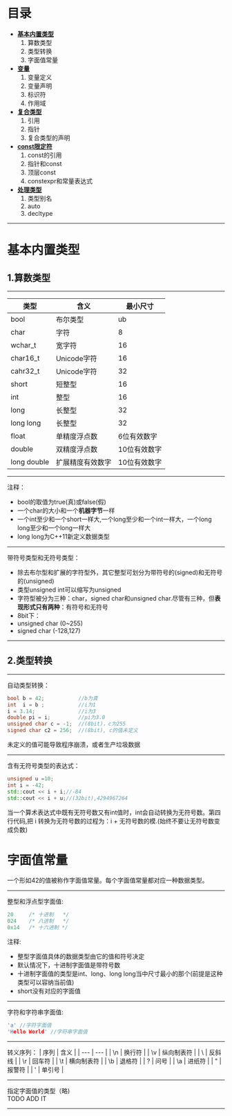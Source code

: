 # **目录**
* [**基本内置类型**](#1)
  1. 算数类型
  2. 类型转换
  3. 字面值常量
* [**变量**](#2)
  1. 变量定义
  2. 变量声明
  3. 标识符
  4. 作用域
* [**复合类型**](#3)
  1. 引用
  2. 指针
  3. 复合类型的声明
  </details>
* [**const限定符**](#4)
  1. const的引用
  2. 指针和const
  3. 顶层const
  4. constexpr和常量表达式
* [**处理类型**](#5)
  1. 类型别名
  2. auto
  3. decltype
* ***
# 基本内置类型 <span id="1"> </span>
## 1.算数类型
---
|  类型   | 含义  | 最小尺寸 |
|  ----  | ----  | --- |
| bool  | 布尔类型 | ub |
| char  | 字符 | 8 |
| wchar_t | 宽字符 | 16 |
| char16_t | Unicode字符 | 16 |
| cahr32_t | Unicode字符 | 32 |
| short | 短整型 | 16 |
| int | 整型 | 16 |
| long | 长整型 | 32 |
| long long | 长整型 | 32 |
| float | 单精度浮点数 | 6位有效数字 |
| double | 双精度浮点数 | 10位有效数字 |
| long double | 扩展精度有效数字 | 10位有效数字 |
---
注释：
* bool的取值为true(真)或false(假)
* 一个char的大小和一个**机器字节**一样
* 一个int至少和一个short一样大,一个long至少和一个int一样大，一个long long至少和一个long一样大
* long long为C++11新定义数据类型
---
带符号类型和无符号类型：
* 除去布尔型和扩展的字符型外，其它整型可划分为带符号的(signed)和无符号的(unsigned)
* 类型unsigned int可以缩写为unsigned
* 字符型被分为三种：char，signed char和unsigned char.尽管有三种，但**表现形式只有两种**：有符号和无符号
* 8bit下：
* unsigned char (0~255) 
* signed char (-128,127)
---
## 2.类型转换
---
自动类型转换：
```c++
bool b = 42;           //b为真
int  i = b ;           //i为1
i = 3.14;              //i为3
double pi = i;         //pi为3.0
unsigned char c = -1;  //(8bit)，c为255
signed char c2 = 256;  //(8bit), c的值未定义
```
未定义的值可能导致程序崩溃，或者生产垃圾数据
***
含有无符号类型的表达式：
```c++
unsigned u =10;
int i = -42;
std::cout << i + i;//-84
std::cout << i + u;//(32bit),4294967264
```
当一个算术表达式中既有无符号数又有int值时，int会自动转换为无符号数。第四行代码,把 i 转换为无符号数的过程为：i + 无符号数的模.(始终不要让无符号数变成负数)
# 字面值常量
一个形如42的值被称作字面值常量。每个字面值常量都对应一种数据类型。
***
整型和浮点型字面值:
```c++
20     /* 十进制   */
024    /* 八进制   */
0x14   /* 十六进制 */
```
注释:
* 整型字面值具体的数据类型由它的值和符号决定
* 默认情况下，十进制字面值是带符号数
* 十进制字面值的类型是int、long、long long当中尺寸最小的那个(前提是这种类型可以容纳当前值)
* short没有对应的字面值
***
字符和字符串字面值:
```c++
'a' //字符字面值
'Hello World' //字符串字面值
```
***
转义序列：
| 序列 | 含义 |
| --- | --- |
| \n | 换行符 |
| \v | 纵向制表符 |
| \\ | 反斜线 |
| \r | 回车符 |
| \t | 横向制表符 |
| \b | 退格符 |
| \? | 问号 |
| \a | 进纸符 |
| \" | 报警符 |
| ' | 单引号 |
***
指定字面值的类型（略)   
TODO ADD IT
***
